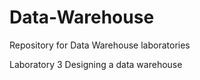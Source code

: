 # Data-Warehouse
Repository for Data Warehouse laboratories

Laboratory 3
Designing a data warehouse

